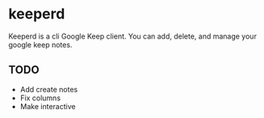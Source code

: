 # keeperd
Keeperd is a cli Google Keep client. You can add, delete, and manage your google keep notes.

## TODO
* Add create notes
* Fix columns
* Make interactive
